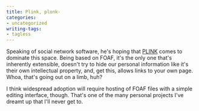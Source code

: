 ```yaml
---
title: Plink, plonk-
categories:
- uncategorized
writing-tags:
- tagless
---
```


Speaking of social network software, he's hoping that [PLINK][1] comes to dominate this space.  Being based on FOAF, it's the only one that's inherently extensible, doesn't try to hide our personal information like it's their own intellectual property, and, get this, allows links to your own page.  Whoa, that's going out on a limb, huh?

   [1]: http://beta.plink.org/profile.php?id=1e2998da88a2c4fe1eef13c013bffbf3bca2c3a8

I think widespread adoption will require hosting of FOAF files with a simple editing interface, though.  That's one of the many personal projects I've dreamt up that I'll never get to.
